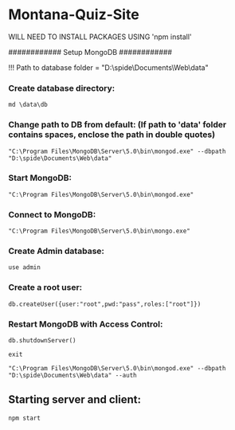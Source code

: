 # Montana-Quiz-Site

WILL NEED TO INSTALL PACKAGES USING 'npm install'

############ Setup MongoDB ############

!!! Path to database folder = "D:\spide\Documents\Web\data"

### Create database directory:
	
	md \data\db

### Change path to DB from default: (If path to 'data' folder contains spaces, enclose the path in double quotes)
	
	"C:\Program Files\MongoDB\Server\5.0\bin\mongod.exe" --dbpath "D:\spide\Documents\Web\data"

### Start MongoDB:
	
	"C:\Program Files\MongoDB\Server\5.0\bin\mongod.exe"

### Connect to MongoDB:
	
	"C:\Program Files\MongoDB\Server\5.0\bin\mongo.exe"

### Create Admin database:
	
	use admin

### Create a root user:
	
	db.createUser({user:"root",pwd:"pass",roles:["root"]})

### Restart MongoDB with Access Control:
	
	db.shutdownServer()
	
	exit
	
	"C:\Program Files\MongoDB\Server\5.0\bin\mongod.exe" --dbpath "D:\spide\Documents\Web\data" --auth
	
## Starting server and client:

	npm start
